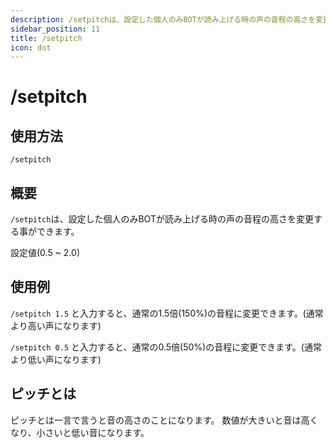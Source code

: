 ```yaml
---
description: /setpitchは、設定した個人のみBOTが読み上げる時の声の音程の高さを変更する事ができます。
sidebar_position: 11
title: /setpitch
icon: dot
---
```


# /setpitch

## 使用方法
```
/setpitch
```

## 概要
`/setpitch`は、設定した個人のみBOTが読み上げる時の声の音程の高さを変更する事ができます。

設定値(0.5 ~ 2.0)

## 使用例
`/setpitch 1.5` と入力すると、通常の1.5倍(150%)の音程に変更できます。(通常より高い声になります)

`/setpitch 0.5` と入力すると、通常の0.5倍(50%)の音程に変更できます。(通常より低い声になります)

## ピッチとは
ピッチとは一言で言うと音の高さのことになります。 数値が大きいと音は高くなり、小さいと低い音になります。